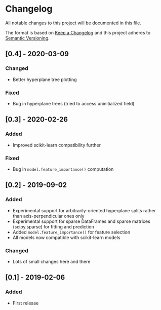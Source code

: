# Changelog
All notable changes to this project will be documented in this file.

The format is based on [Keep a Changelog](https://keepachangelog.com/)
and this project adheres to [Semantic Versioning](https://semver.org/).

## [0.4] - 2020-03-09
### Changed
- Better hyperplane tree plotting

### Fixed
- Bug in hyperplane trees (tried to access uninitialized field)

## [0.3] - 2020-02-26
### Added
- Improved scikit-learn compatibility further

### Fixed
- Bug in `model.feature_importance()` computation

## [0.2] - 2019-09-02
### Added
- Experimental support for arbitrarily-oriented hyperplane splits rather than axis-perpendicular ones only
- Experimental support for sparse DataFrames and sparse matrices (scipy.sparse) for fitting and prediction
- Added `model.feature_importance()` for feature selection
- All models now compatible with scikit-learn models

### Changed
- Lots of small changes here and there

## [0.1] - 2019-02-06
### Added
- First release
